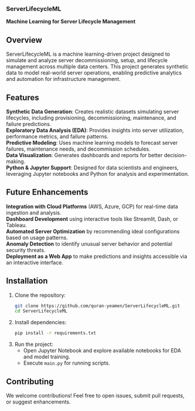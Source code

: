 ### **ServerLifecycleML**
**Machine Learning for Server Lifecycle Management**

## **Overview**
ServerLifecycleML is a machine learning-driven project designed to simulate and analyze server decommissioning, setup, and lifecycle management across multiple data centers. This project generates synthetic data to model real-world server operations, enabling predictive analytics and automation for infrastructure management.

## **Features**
**Synthetic Data Generation**: Creates realistic datasets simulating server lifecycles, including provisioning, decommissioning, maintenance, and failure predictions.  
**Exploratory Data Analysis (EDA)**: Provides insights into server utilization, performance metrics, and failure patterns.  
**Predictive Modeling**: Uses machine learning models to forecast server failures, maintenance needs, and decommission schedules.  
**Data Visualization**: Generates dashboards and reports for better decision-making.  
**Python & Jupyter Support**: Designed for data scientists and engineers, leveraging Jupyter notebooks and Python for analysis and experimentation.  

## **Future Enhancements**
**Integration with Cloud Platforms** (AWS, Azure, GCP) for real-time data ingestion and analysis.  
**Dashboard Development** using interactive tools like Streamlit, Dash, or Tableau.  
**Automated Server Optimization** by recommending ideal configurations based on usage patterns.  
**Anomaly Detection** to identify unusual server behavior and potential security threats.  
**Deployment as a Web App** to make predictions and insights accessible via an interactive interface.  

## **Installation**
1. Clone the repository:
   ```sh
   git clone https://github.com/quran-yeamen/ServerLifecycleML.git
   cd ServerLifecycleML
   ```
2. Install dependencies:
   ```sh
   pip install -r requirements.txt
   ```
3. Run the project:
   - Open Jupyter Notebook and explore available notebooks for EDA and model training.
   - Execute `main.py` for running scripts.

## **Contributing**
We welcome contributions! Feel free to open issues, submit pull requests, or suggest enhancements.

